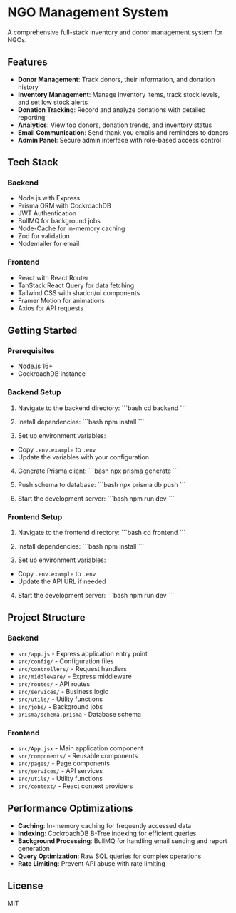 # NGO Management System

A comprehensive full-stack inventory and donor management system for NGOs.

## Features

- **Donor Management**: Track donors, their information, and donation history
- **Inventory Management**: Manage inventory items, track stock levels, and set low stock alerts
- **Donation Tracking**: Record and analyze donations with detailed reporting
- **Analytics**: View top donors, donation trends, and inventory status
- **Email Communication**: Send thank you emails and reminders to donors
- **Admin Panel**: Secure admin interface with role-based access control

## Tech Stack

### Backend
- Node.js with Express
- Prisma ORM with CockroachDB
- JWT Authentication
- BullMQ for background jobs
- Node-Cache for in-memory caching
- Zod for validation
- Nodemailer for email

### Frontend
- React with React Router
- TanStack React Query for data fetching
- Tailwind CSS with shadcn/ui components
- Framer Motion for animations
- Axios for API requests

## Getting Started

### Prerequisites
- Node.js 16+
- CockroachDB instance

### Backend Setup

1. Navigate to the backend directory:
\`\`\`bash
cd backend
\`\`\`

2. Install dependencies:
\`\`\`bash
npm install
\`\`\`

3. Set up environment variables:
- Copy `.env.example` to `.env`
- Update the variables with your configuration

4. Generate Prisma client:
\`\`\`bash
npx prisma generate
\`\`\`

5. Push schema to database:
\`\`\`bash
npx prisma db push
\`\`\`

6. Start the development server:
\`\`\`bash
npm run dev
\`\`\`

### Frontend Setup

1. Navigate to the frontend directory:
\`\`\`bash
cd frontend
\`\`\`

2. Install dependencies:
\`\`\`bash
npm install
\`\`\`

3. Set up environment variables:
- Copy `.env.example` to `.env`
- Update the API URL if needed

4. Start the development server:
\`\`\`bash
npm run dev
\`\`\`

## Project Structure

### Backend
- `src/app.js` - Express application entry point
- `src/config/` - Configuration files
- `src/controllers/` - Request handlers
- `src/middleware/` - Express middleware
- `src/routes/` - API routes
- `src/services/` - Business logic
- `src/utils/` - Utility functions
- `src/jobs/` - Background jobs
- `prisma/schema.prisma` - Database schema

### Frontend
- `src/App.jsx` - Main application component
- `src/components/` - Reusable components
- `src/pages/` - Page components
- `src/services/` - API services
- `src/utils/` - Utility functions
- `src/context/` - React context providers

## Performance Optimizations

- **Caching**: In-memory caching for frequently accessed data
- **Indexing**: CockroachDB B-Tree indexing for efficient queries
- **Background Processing**: BullMQ for handling email sending and report generation
- **Query Optimization**: Raw SQL queries for complex operations
- **Rate Limiting**: Prevent API abuse with rate limiting

## License

MIT
